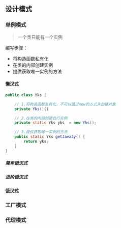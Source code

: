 ## 设计模式

### 单例模式
> 一个类只能有一个实例

编写步骤：
* 将构造函数私有化
* 在类的内部创建实例
* 提供获取唯一实例的方法

#### 懒汉式
``` java
public class Yks {

    // 1.将构造函数私有化，不可以通过new的方式来创建对象
    private Yks(){}

    // 2.在类的内部创建自行实例
    private static Yks yks  = new Yks();

    // 3.提供获取唯一实例的方法
    public static Yks getJava3y() {
        return yks;
    }
}
```
##### 简单饿汉式
##### 进阶饿汉式

#### 饿汉式

### 工厂模式

### 代理模式

